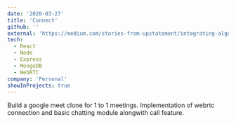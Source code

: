 ```yaml
---
date: '2020-03-27'
title: 'Connect'
github: ''
external: 'https://medium.com/stories-from-upstatement/integrating-algolia-search-with-wordpress-multisite-e2dea3ed449c'
tech:
  - React
  - Node
  - Express
  - MongoDB
  - WebRTC
company: 'Personal'
showInProjects: true
---
```


Build a google meet clone for 1 to 1 meetings. Implementation of webrtc connection and basic chatting module alongwith call feature.
